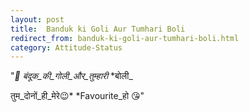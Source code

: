 ```yaml
---
layout: post
title:  Banduk ki Goli Aur Tumhari Boli
redirect_from: banduk-ki-goli-aur-tumhari-boli.html
category: Attitude-Status
---
```

"*🔫  बंदूक_की_गोली_और_तुम्हारी* *बोली_

तुम_दोनों_ही_मेरे😉* *Favourite_हो 😘​​​​"